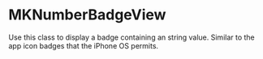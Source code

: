 MKNumberBadgeView
=================

Use this class to display a badge containing an string value.
Similar to the app icon badges that the iPhone OS permits.

